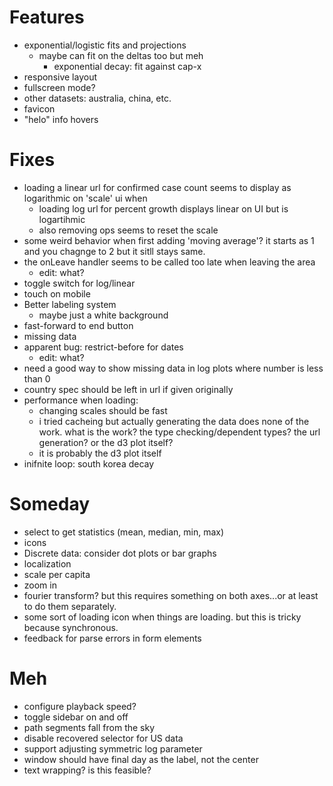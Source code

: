 
# Features

*   exponential/logistic fits and projections
    * maybe can fit on the deltas too but meh
        * exponential decay: fit against cap-x
*   responsive layout
*   fullscreen mode?
*   other datasets: australia, china, etc.
*   favicon
*   "helo" info hovers

# Fixes

*   loading a linear url for confirmed case count seems to display as logarithmic on 'scale' ui when 
    * loading log url for percent growth displays linear on UI but is
      logartihmic
    * also removing ops seems to reset the scale
*   some weird behavior when first adding 'moving average'?  it starts as 1 and
    you chagnge to 2 but it sitll stays same.
*   the onLeave handler seems to be called too late when leaving the area
    * edit: what?
*   toggle switch for log/linear
*   touch on mobile
*   Better labeling system
    *   maybe just a white background
*   fast-forward to end button
*   missing data
*   apparent bug: restrict-before for dates
    * edit: what?
*   need a good way to show  missing data in log plots where number is less
    than 0
*   country spec should be left in url if given originally
*   performance when loading:
    *   changing scales should be fast
    *   i tried cacheing but actually generating the data does none of the
        work.  what is the work?  the type checking/dependent types?  the url
        generation?  or the d3 plot itself?
    *   it is probably the d3 plot itself
*   inifnite loop: south korea decay

# Someday

*   select to get statistics (mean, median, min, max)
*   icons
*   Discrete data: consider dot plots or bar graphs
*   localization
*   scale per capita
*   zoom in
*   fourier transform?  but this requires something on both axes...or at least
    to do them separately.
*   some sort of loading icon when  things are loading. but this is tricky
    because synchronous.
*   feedback for parse errors in form elements

# Meh

*   configure playback speed?
*   toggle sidebar on and off
*   path segments fall from the sky
*   disable recovered selector for US data
*   support adjusting symmetric log parameter
*   window should have final day as the label, not the center
*   text wrapping? is this feasible?
